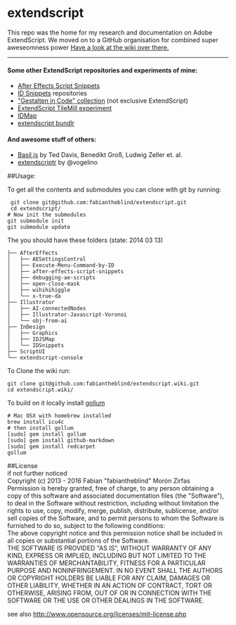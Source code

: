 extendscript
============

This repo was the home for my research and documentation on Adobe ExtendScript. We moved on to a GitHub organisation for combined super aweseomness power [Have a look at the wiki over there.](https://github.com/ExtendScript/wiki/wiki)  

-------

#### Some other ExtendScript repositories and experiments of mine:  

- [After Effects Script Snippets](https://github.com/fabiantheblind/after-effects-script-snippets)  
- [ID Snippets](https://github.com/fabiantheblind/IDSnippets) repositories  
- ["Gestalten in Code" collection](https://github.com/fabiantheblind/gestalten-in-code) (not exclusive ExtendScript)  
- [ExtendScript TileMill experiment](https://github.com/fabiantheblind/extendscript.tilemill)  
- [IDMap](https://github.com/fabiantheblind/IDMap)  
- [extendscript bundlr](https://github.com/fabiantheblind/extendscript-bundlr)  

#### And awesome stuff of others:  

- [Basil.js](http://basiljs.ch/) by  Ted Davis, Benedikt Groß, Ludwig Zeller et. al.   
- [extendscriptr](https://github.com/vogelino/extendscriptr) by @vogelino  

##Usage:  

To get all the contents and submodules you can clone with git by running:  

     git clone git@github.com:fabiantheblind/extendscript.git  
     cd extendscript/
    # Now init the submodules
    git submodule init 
    git submodule update  



The you should have these folders (state: 2014 03 13)  

    ├── AfterEffects
    │   ├── AESettingsControl
    │   ├── Execute-Menu-Command-by-ID
    │   ├── after-effects-script-snippets
    │   ├── debugging-ae-scripts
    │   ├── open-close-mask
    │   ├── wihihihiggle
    │   └── x-true-da
    ├── Illustrator
    │   ├── AI-connectedNodes
    │   ├── Illustrator-Javascript-Voronoi
    │   └── obj-from-ai
    ├── InDesign
    │   ├── Graphics
    │   ├── IDJSMap
    │   └── IDSnippets
    ├── ScriptUI
    └── extendscript-console


To Clone the wiki run:  


    git clone git@github.com:fabiantheblind/extendscript.wiki.git  
    cd extendscript.wiki/

To build on it locally install [gollum](https://github.com/gollum/gollum)  

    # Mac OSX with homebrew installed
    brew install icu4c
    # then install gollum  
    [sudo] gem install gollum
    [sudo] gem install github-markdown
    [sudo] gem install redcarpet
    gollum


##License  
if not further noticed  
Copyright (c)  2013 - 2016 Fabian "fabiantheblind" Morón Zirfas  
Permission is hereby granted, free of charge, to any person obtaining a copy of this software and associated documentation files (the "Software"), to deal in the Software  without restriction, including without limitation the rights to use, copy, modify, merge, publish, distribute, sublicense, and/or sell copies of the Software, and to  permit persons to whom the Software is furnished to do so, subject to the following conditions:  
The above copyright notice and this permission notice shall be included in all copies or substantial portions of the Software.  
THE SOFTWARE IS PROVIDED "AS IS", WITHOUT WARRANTY OF ANY KIND, EXPRESS OR IMPLIED, INCLUDING BUT NOT LIMITED TO THE WARRANTIES OF MERCHANTABILITY, FITNESS FOR A  PARTICULAR PURPOSE AND NONINFRINGEMENT. IN NO EVENT SHALL THE AUTHORS OR COPYRIGHT HOLDERS BE LIABLE FOR ANY CLAIM, DAMAGES OR OTHER LIABILITY, WHETHER IN AN ACTION OF  CONTRACT, TORT OR OTHERWISE, ARISING FROM, OUT OF OR IN CONNECTION WITH THE SOFTWARE OR THE USE OR OTHER DEALINGS IN THE SOFTWARE.  

see also http://www.opensource.org/licenses/mit-license.php



